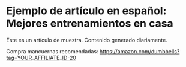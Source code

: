# Ejemplo de artículo en español: Mejores entrenamientos en casa

Este es un artículo de muestra. Contenido generado diariamente.

Compra mancuernas recomendadas: https://amazon.com/dumbbells?tag=YOUR_AFFILIATE_ID-20